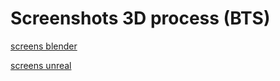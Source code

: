 # Screenshots 3D process (BTS)

[screens blender](Screenshots%203D%20process%20(BTS)%202f69a42d074a454e8e7ee82da7c843a4/screens%20blender%20d751f3f4fb074465b1affe284d2e97b4.csv)

[screens unreal](Screenshots%203D%20process%20(BTS)%202f69a42d074a454e8e7ee82da7c843a4/screens%20unreal%2016dc11e9959048ac8d42f3f31cd32f88.csv)